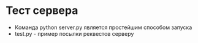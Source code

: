# Тест сервера
* Команда python server.py является простейшим способом запуска
* test.py - пример посылки реквестов серверу